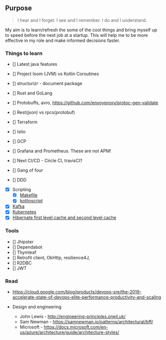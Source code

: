 ## Purpose

> I hear and I forget. I see and I remember. I do and I understand.

My aim is to learn/refresh the some of the cool things and bring myself up to speed before the next job at a startup. This will help me to be more effective in my role and make informed decisions faster.

### Things to learn
* [] Latest java features
* [] Project loom (JVM) vs Kotlin Coroutines
* [] structurizr - document package
* [] Rust and GoLang
* [] Protobuffs, avro, https://github.com/envoyproxy/protoc-gen-validate
* [] Rest(json) vs rpcs(protobuf)

* [] Terraform
* [] Istio
* [] GCP
* [] Grafana and Prometheus. These are not APM!
* [] Next CI/CD - Circle CI, travisCI?

* [] Gang of four
* [] DDD 

* [x] Scripting 
    - [x] [Makefile](./Notes.md#make-and-makefiles)
    - [x] [kotlinscript](./KotlinScripts)
* [x] [Kafka](./kafka.md)
* [x] [Kubernetes](./k8s.md)
* [x] [Hibernate first level cache and second level cache](./Notes.md#Hibernate---1st-level-and-2nd-level-cache)

### Tools
- [] Jhipster
- [] Dependabot
- [] Thymleaf
- [] Retrofit client, OkHttp, resilience4J, 
- [] R2DBC
- [] JWT

### Read 
* https://cloud.google.com/blog/products/devops-sre/the-2019-accelerate-state-of-devops-elite-performance-productivity-and-scaling

* Design and engineering
    - John Lewis - http://engineering-principles.onejl.uk/
    - Sam Newman - https://samnewman.io/patterns/architectural/bff/
    - Microsoft - https://docs.microsoft.com/en-us/azure/architecture/guide/architecture-styles/
